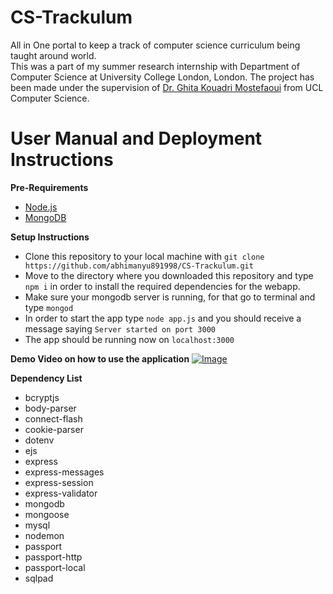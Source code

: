 # CS-Trackulum
All in One portal to keep a track of computer science curriculum being taught around world.  
This was a part of my summer research internship with Department of Computer Science at University College London, London. The project has been made under the supervision of [Dr. Ghita Kouadri Mostefaoui](http://www.cs.ucl.ac.uk/people/G.KouadriMostefaoui.html/) from UCL Computer Science.

# User Manual and Deployment Instructions

**Pre-Requirements**
- [Node.js](https://nodejs.org/en/download/)
- [MongoDB](https://docs.mongodb.com/manual/installation/)

**Setup Instructions**
- Clone this repository to your local machine with `git clone https://github.com/abhimanyu891998/CS-Trackulum.git`
- Move to the directory where you downloaded this repository and type `npm i` in order to install the required dependencies for the webapp.
- Make sure your mongodb server is running, for that go to terminal and type `mongod`
- In order to start the app type `node app.js` and you should receive a message saying `Server started on port 3000`
- The app should be running now on `localhost:3000`

**Demo Video on how to use the application**
[![Image](https://user-images.githubusercontent.com/20404572/53288207-df3bd680-37c0-11e9-9ba2-0d1b63f81473.png)](https://www.youtube.com/watch?v=okPwni7t-e0&t=3s)


**Dependency List**
- bcryptjs
- body-parser
- connect-flash
- cookie-parser
- dotenv
- ejs
- express
- express-messages
- express-session
- express-validator
- mongodb
- mongoose
- mysql
- nodemon
- passport
- passport-http
- passport-local
- sqlpad





